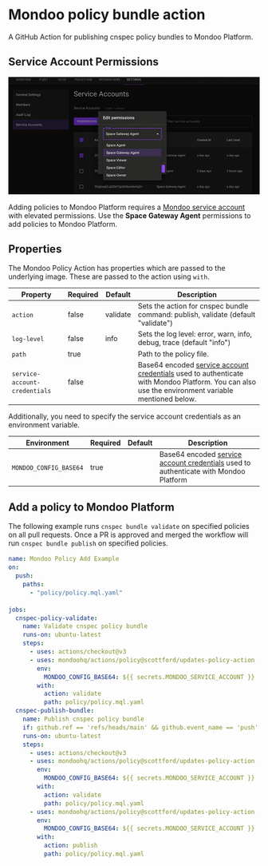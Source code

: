# Mondoo policy bundle action

A GitHub Action for publishing cnspec policy bundles to Mondoo Platform.

## Service Account Permissions

![Mondoo service account with elevated permissions](../assets/service-account-permissions.png)

Adding policies to Mondoo Platform requires a [Mondoo service account](https://mondoo.com/docs/platform/service_accounts/#creating-service-accounts) with elevated permissions. Use the **Space Gateway Agent** permissions to add policies to Mondoo Platform.

## Properties

The Mondoo Policy Action has properties which are passed to the underlying image. These are passed to the action using `with`.

| Property                      | Required | Default  | Description                                                                                                                                                                                                                      |
| ----------------------------- | -------- | -------- | -------------------------------------------------------------------------------------------------------------------------------------------------------------------------------------------------------------------------------- |
| `action`                      | false    | validate | Sets the action for cnspec bundle command: publish, validate (default "validate")                                                                                                                                                |
| `log-level`                   | false    | info     | Sets the log level: error, warn, info, debug, trace (default "info")                                                                                                                                                             |
| `path`                        | true     |          | Path to the policy file.                                                                                                                                                                                                         |
| `service-account-credentials` | false    |          | Base64 encoded [service account credentials](https://mondoo.com/docs/platform/service_accounts/#creating-service-accounts) used to authenticate with Mondoo Platform. You can also use the environment variable mentioned below. |

Additionally, you need to specify the service account credentials as an environment variable.

| Environment            | Required | Default | Description                                                                                                                                                          |
| ---------------------- | -------- | ------- | -------------------------------------------------------------------------------------------------------------------------------------------------------------------- |
| `MONDOO_CONFIG_BASE64` | true     |         | Base64 encoded [service account credentials](https://mondoo.com/docs/platform/service_accounts/#creating-service-accounts) used to authenticate with Mondoo Platform |

## Add a policy to Mondoo Platform

The following example runs `cnspec bundle validate` on specified policies on all pull requests. Once a PR is approved and merged the workflow will run `cnspec bundle publish` on specified policies.

```yaml
name: Mondoo Policy Add Example
on:
  push:
    paths:
      - "policy/policy.mql.yaml"

jobs:
  cnspec-policy-validate:
    name: Validate cnspec policy bundle
    runs-on: ubuntu-latest
    steps:
      - uses: actions/checkout@v3
      - uses: mondoohq/actions/policy@scottford/updates-policy-action
        env:
          MONDOO_CONFIG_BASE64: ${{ secrets.MONDOO_SERVICE_ACCOUNT }}
        with:
          action: validate
          path: policy/policy.mql.yaml
  cnspec-publish-bundle:
    name: Publish cnspec policy bundle
    if: github.ref == 'refs/heads/main' && github.event_name == 'push'
    runs-on: ubuntu-latest
    steps:
      - uses: actions/checkout@v3
      - uses: mondoohq/actions/policy@scottford/updates-policy-action
        env:
          MONDOO_CONFIG_BASE64: ${{ secrets.MONDOO_SERVICE_ACCOUNT }}
        with:
          action: validate
          path: policy/policy.mql.yaml
      - uses: mondoohq/actions/policy@scottford/updates-policy-action
        env:
          MONDOO_CONFIG_BASE64: ${{ secrets.MONDOO_SERVICE_ACCOUNT }}
        with:
          action: publish
          path: policy/policy.mql.yaml
```
